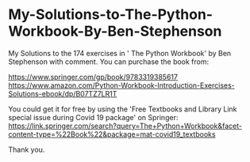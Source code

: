 # My-Solutions-to-The-Python-Workbook-By-Ben-Stephenson

My Solutions to the 174 exercises in ' The Python Workbook' by Ben Stephenson with comment.
You can purchase the book from:

https://www.springer.com/gp/book/9783319385617
https://www.amazon.com/Python-Workbook-Introduction-Exercises-Solutions-ebook/dp/B07TZ7LR1T

You could get it for free by using the 'Free Textbooks and Library Link special issue during Covid 19 package' on Springer:
https://link.springer.com/search?query=The+Python+Workbook&facet-content-type=%22Book%22&package=mat-covid19_textbooks

Thank you.
